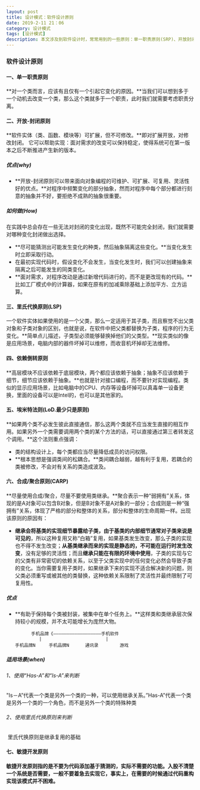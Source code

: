 ```yaml
---
layout: post
title: 设计模式：软件设计原则
date: 2019-2-11 21：06
category: 设计模式
tags: [设计模式]
description: 本文涉及到软件设计时，常常用到的一些原则：单一职责原则(SRP)、开放封闭原则等等。
---
```




### 软件设计原则



#### 一、单一职责原则

​	**对一个类而言，应该有且仅有一个引起它变化的原因。**当我们可以想到多于一个动机去改变一个类，那么这个类就多于一个职责，此时我们就需要考虑职责分离。



#### 二、开放-封闭原则

​	**软件实体（类、函数、模块等）可扩展，但不可修改。**即对扩展开放，对修改封闭。	它可以帮助实现：面对需求的改变可以保持稳定，使得系统可在第一版本之后不断推进产生新的版本。



##### 优点(why)

- **开放-封闭原则可以带来面向对象编程的可维护、可扩展、可复用、灵活性好的优点。**对程序中频繁变化的部分抽象，然而对程序中每个部分都进行刻意的抽象并不好，要拒绝不成熟的抽象很重要。



##### 如何做(How)

​	在实践中总会存在一些无法对封闭的变化出现，既然不可能完全封闭，我们就需要对哪种变化封闭做出选择。

- **尽可能猜测出可能发生变化的种类，然后抽象隔离这些变化。**当变化发生时立即采取行动。
- 在最初实现代码时，假设变化不会发生，当变化发生时，我们可以创建抽象来隔离之后可能发生的同类变化。
- **面对需求，对程序改动是通过新增代码进行的，而不是更改现有的代码。**比如工厂模式中的计算器，如果在原有的加减乘除基础上添加平方、立方运算。



#### 三、里氏代换原则(LSP)

​	一个软件实体如果使用的是一个父类，那么一定适用于其子类，而且察觉不出父类对象和子类对象的区别，也就是说，在软件中把父类都替换为子类，程序的行为无变化。**简单点儿描述，子类型必须能够替换掉他们的父类型。**现实类似的像是应用场景，电脑内部的器件坏掉可以维修，而收音机坏掉却无法维修。



#### 四、依赖倒转原则

​	**高层模块不应该依赖于底层模块，两个都应该依赖于抽象；抽象不应该依赖于细节，细节应该依赖于抽象。**也就是针对接口编程，而不要针对实现编程。类似的显示应用场景，比如电脑中的CPU、内存等设备坏掉可以真毒单一设备更换，里面的设备可以是Intel的，也可以是其他家的。



#### 五、埃米特法则(LoD.最少只是原则)

​	**如果两个类不必发生彼此直接通信，那么这两个类就不应当发生直接的相互作用。如果另外一个类需要调用两个类的某个方法的话，可以直接通过第三者转发这个调用。**这个法则重点强调：

- 类的结构设计上，每个类都应当尽量降低成员的访问权限。
- **根本思想是强调类间的松耦合。**类间耦合越弱，越有利于复用，若耦合的类被修改，不会对有关系的类造成波及。



#### 六、合成/聚合原则(CARP)

​	**尽量使用合成/聚合，尽量不要使用类继承。**聚合表示一种“弱拥有”关系，体现的是A对象可以包含B对象，但是B对象不是A对象的一部分；合成则是一种“强拥有”关系，体现了严格的部分和整体的关系，部分和整体的生命周期一样。出现该原则的原因有：

- **继承会将基类的实现细节暴露给子类，由于基类的内部细节通常对子类来说是可见的**，所以这种复用又称“白箱”复用，如果基类发生改变，那么子类的实现也不得不发生改变；**从基类继承而来的实现是静态的，不可能在运行时发生改变**，没有足够的灵活性；而且**继承只能在有限的环境中使用**，子类的实现与它的父类有非常密切的依赖关系，以至于父类实现中的任何变化必然会导致子类的变化。当你需要复用子类时，如果继承下来的实现不适合解决新的问题，则父类必须重写或被其他的类替换，这种依赖关系限制了灵活性并最终限制了可复用性。



##### 优点

- **有助于保持每个类被封装，被集中在单个任务上。**这样类和类继承层次保持较小的规模，并不太可能增长为庞然大物。

  ```shell
  		手机品牌《——————————————————手机软件
  		   |						|
  手机品牌N		手机品牌N	   通讯录		  游戏
  ```


##### 适用场景(when)

###### 1、使用“Has-A”和“Is-A”来判断

​	"Is－A”代表一个类是另外一个类的一种，可以使用继承关系。”Has-A”代表一个类是另外一个类的一个角色，而不是另外一个类的特殊种类



###### 2、使用里氏代换原则来判断

​      里氏代换原则是继承复用的基础



#### 七、敏捷开发原则

​	**敏捷开发原则指的是不要为代码添加基于猜测的，实际不需要的功能。入股不清楚一个系统是否需要，一般不要着急去实现它，事实上，在需要的时候通过代码重构实现该模式并不困难。**

